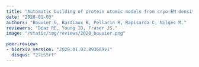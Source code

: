 ```yaml
---
title: "Automatic building of protein atomic models from cryo-EM density maps using residue co-evolution."
date: "2020-01-03"
authors: "Bouvier G, Bardiaux B, Pellarin R, Rapisarda C, Nilges M."
reviewers: "Díaz RE, Young ID, Fraser JS."
image: "/static/img/reviews/2020_bouvier.png"

peer-review:
- biorxiv_version: "2020.01.03.893669v1"
  disqus: "27is5rt"
---
```

